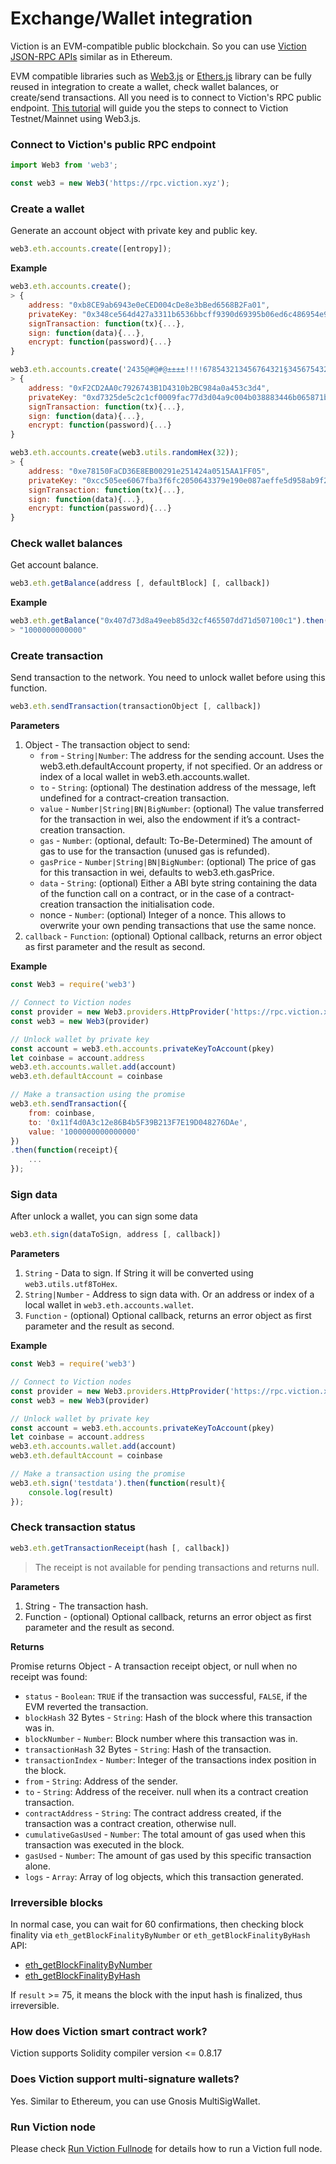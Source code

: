 # Exchange/Wallet integration

Viction is an EVM-compatible public blockchain. So you can use [Viction JSON-RPC APIs](https://apidocs.tomochain.com/#Viction-apis-json-rpc) similar as in Ethereum.

EVM compatible libraries such as [Web3.js](../../smart-contract-development/ides-and-tools/web3js.md) or [Ethers.js](../../smart-contract-development/ides-and-tools/ethers.js.md) library can be fully reused in integration to create a wallet, check wallet balances, or create/send transactions. All you need is to connect to Viction's RPC public endpoint. [This tutorial](../working-with-Viction/) will guide you the steps to connect to Viction Testnet/Mainnet using Web3.js.

### Connect to Viction's public RPC endpoint <a href="#connect-to-viction-nodes" id="connect-to-viction-nodes"></a>

```javascript
import Web3 from 'web3';

const web3 = new Web3('https://rpc.viction.xyz');
```

### Create a wallet <a href="#create-wallet" id="create-wallet"></a>

Generate an account object with private key and public key.

```javascript
web3.eth.accounts.create([entropy]);
```

**Example**

```javascript
web3.eth.accounts.create();
> {
    address: "0xb8CE9ab6943e0eCED004cDe8e3bBed6568B2Fa01",
    privateKey: "0x348ce564d427a3311b6536bbcff9390d69395b06ed6c486954e971d960fe8709",
    signTransaction: function(tx){...},
    sign: function(data){...},
    encrypt: function(password){...}
}

web3.eth.accounts.create('2435@#@#@±±±±!!!!678543213456764321§34567543213456785432134567');
> {
    address: "0xF2CD2AA0c7926743B1D4310b2BC984a0a453c3d4",
    privateKey: "0xd7325de5c2c1cf0009fac77d3d04a9c004b038883446b065871bc3e831dcd098",
    signTransaction: function(tx){...},
    sign: function(data){...},
    encrypt: function(password){...}
}

web3.eth.accounts.create(web3.utils.randomHex(32));
> {
    address: "0xe78150FaCD36E8EB00291e251424a0515AA1FF05",
    privateKey: "0xcc505ee6067fba3f6fc2050643379e190e087aeffe5d958ab9f2f3ed3800fa4e",
    signTransaction: function(tx){...},
    sign: function(data){...},
    encrypt: function(password){...}
}
```

### Check wallet balances <a href="#wallet-balances" id="wallet-balances"></a>

Get account balance.

```javascript
web3.eth.getBalance(address [, defaultBlock] [, callback])
```

**Example**

```javascript
web3.eth.getBalance("0x407d73d8a49eeb85d32cf465507dd71d507100c1").then(console.log);
> "1000000000000"
```

### Create transaction <a href="#create-transaction" id="create-transaction"></a>

Send transaction to the network. You need to unlock wallet before using this function.

```javascript
web3.eth.sendTransaction(transactionObject [, callback])
```

**Parameters**

1. Object - The transaction object to send:
   * `from` - `String|Number`: The address for the sending account. Uses the web3.eth.defaultAccount property, if not specified. Or an address or index of a local wallet in web3.eth.accounts.wallet.
   * `to` - `String`: (optional) The destination address of the message, left undefined for a contract-creation transaction.
   * `value` - `Number|String|BN|BigNumber`: (optional) The value transferred for the transaction in wei, also the endowment if it’s a contract-creation transaction.
   * `gas` - `Number`: (optional, default: To-Be-Determined) The amount of gas to use for the transaction (unused gas is refunded).
   * `gasPrice` - `Number|String|BN|BigNumber`: (optional) The price of gas for this transaction in wei, defaults to web3.eth.gasPrice.
   * `data` - `String`: (optional) Either a ABI byte string containing the data of the function call on a contract, or in the case of a contract-creation transaction the initialisation code.
   * nonce - `Number`: (optional) Integer of a nonce. This allows to overwrite your own pending transactions that use the same nonce.
2. `callback` - `Function`: (optional) Optional callback, returns an error object as first parameter and the result as second.

**Example**

```javascript
const Web3 = require('web3')

// Connect to Viction nodes
const provider = new Web3.providers.HttpProvider('https://rpc.viction.xyz')
const web3 = new Web3(provider)

// Unlock wallet by private key
const account = web3.eth.accounts.privateKeyToAccount(pkey)
let coinbase = account.address
web3.eth.accounts.wallet.add(account)
web3.eth.defaultAccount = coinbase

// Make a transaction using the promise
web3.eth.sendTransaction({
    from: coinbase,
    to: '0x11f4d0A3c12e86B4b5F39B213F7E19D048276DAe',
    value: '1000000000000000'
})
.then(function(receipt){
    ...
});
```

### Sign data <a href="#sign-data" id="sign-data"></a>

After unlock a wallet, you can sign some data

```javascript
web3.eth.sign(dataToSign, address [, callback])
```

**Parameters**

1. `String` - Data to sign. If String it will be converted using `web3.utils.utf8ToHex`.
2. `String|Number` - Address to sign data with. Or an address or index of a local wallet in `web3.eth.accounts.wallet`.
3. `Function` - (optional) Optional callback, returns an error object as first parameter and the result as second.

**Example**

```javascript
const Web3 = require('web3')

// Connect to Viction nodes
const provider = new Web3.providers.HttpProvider('https://rpc.viction.xyz')
const web3 = new Web3(provider)

// Unlock wallet by private key
const account = web3.eth.accounts.privateKeyToAccount(pkey)
let coinbase = account.address
web3.eth.accounts.wallet.add(account)
web3.eth.defaultAccount = coinbase

// Make a transaction using the promise
web3.eth.sign('testdata').then(function(result){
    console.log(result)
});
```

### Check transaction status <a href="#check-transaction-status" id="check-transaction-status"></a>

```javascript
web3.eth.getTransactionReceipt(hash [, callback])
```

> The receipt is not available for pending transactions and returns null.

**Parameters**

1. String - The transaction hash.
2. Function - (optional) Optional callback, returns an error object as first parameter and the result as second.

**Returns**

Promise returns Object - A transaction receipt object, or null when no receipt was found:

* `status` - `Boolean`: `TRUE` if the transaction was successful, `FALSE`, if the EVM reverted the transaction.
* `blockHash` 32 Bytes - `String`: Hash of the block where this transaction was in.
* `blockNumber` - `Number`: Block number where this transaction was in.
* `transactionHash` 32 Bytes - `String`: Hash of the transaction.
* `transactionIndex` - `Number`: Integer of the transactions index position in the block.
* `from` - `String`: Address of the sender.
* `to` - `String`: Address of the receiver. null when its a contract creation transaction.
* `contractAddress` - `String`: The contract address created, if the transaction was a contract creation, otherwise null.
* `cumulativeGasUsed` - `Number`: The total amount of gas used when this transaction was executed in the block.
* `gasUsed` - `Number`: The amount of gas used by this specific transaction alone.
* `logs` - `Array`: Array of log objects, which this transaction generated.

### Irreversible blocks <a href="#irreversible-blocks" id="irreversible-blocks"></a>

In normal case, you can wait for 60 confirmations, then checking block finality via `eth_getBlockFinalityByNumber` or `eth_getBlockFinalityByHash` API:

* [eth\_getBlockFinalityByNumber](https://apidocs.tomochain.com/#eth\_getblockfinalitybynumber)
* [eth\_getBlockFinalityByHash](https://apidocs.tomochain.com/#eth\_getblockFinalitybyhash)

If `result` >= 75, it means the block with the input hash is finalized, thus irreversible.

### How does Viction smart contract work? <a href="#how-does-viction-smart-contract-work" id="how-does-viction-smart-contract-work"></a>

Viction supports Solidity compiler version <= 0.8.17

### Does Viction support multi-signature wallets? <a href="#possible-to-create-muti-signature-wallet" id="possible-to-create-muti-signature-wallet"></a>

Yes. Similar to Ethereum, you can use Gnosis MultiSigWallet.

### Run Viction node <a href="#run-viction-node" id="run-viction-node"></a>

Please check [Run Viction Fullnode](../../masternode/run-a-full-node/) for details how to run a Viction full node.
